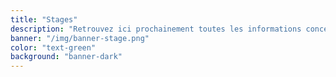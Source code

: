 ```yaml
---
title: "Stages"
description: "Retrouvez ici prochainement toutes les informations concernant nos futurs stages Gym adultes et enfants :<br>dates, horaires, contenu, documents d'inscription, etc."
banner: "/img/banner-stage.png"
color: "text-green"
background: "banner-dark"
---
```

